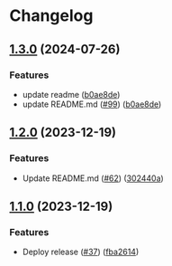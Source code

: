 # Changelog

## [1.3.0](https://github.com/prefapp/tfm/compare/azure-vnet-peering-v1.2.0...azure-vnet-peering-v1.3.0) (2024-07-26)


### Features

* update readme ([b0ae8de](https://github.com/prefapp/tfm/commit/b0ae8de02eb8b844e2bfcfa325344bebd970a19d))
* update README.md ([#99](https://github.com/prefapp/tfm/issues/99)) ([b0ae8de](https://github.com/prefapp/tfm/commit/b0ae8de02eb8b844e2bfcfa325344bebd970a19d))

## [1.2.0](https://github.com/prefapp/tfm/compare/azure-vnet-peering-v1.1.0...azure-vnet-peering-v1.2.0) (2023-12-19)


### Features

* Update README.md ([#62](https://github.com/prefapp/tfm/issues/62)) ([302440a](https://github.com/prefapp/tfm/commit/302440a79ea0e4883b6583e3540deac7bac6c307))

## [1.1.0](https://github.com/prefapp/tfm/compare/azure-vnet-peering-v1.0.0...azure-vnet-peering-v1.1.0) (2023-12-19)


### Features

* Deploy release ([#37](https://github.com/prefapp/tfm/issues/37)) ([fba2614](https://github.com/prefapp/tfm/commit/fba2614fb284cf9d960be53c7c123ceaf08cecfa))
